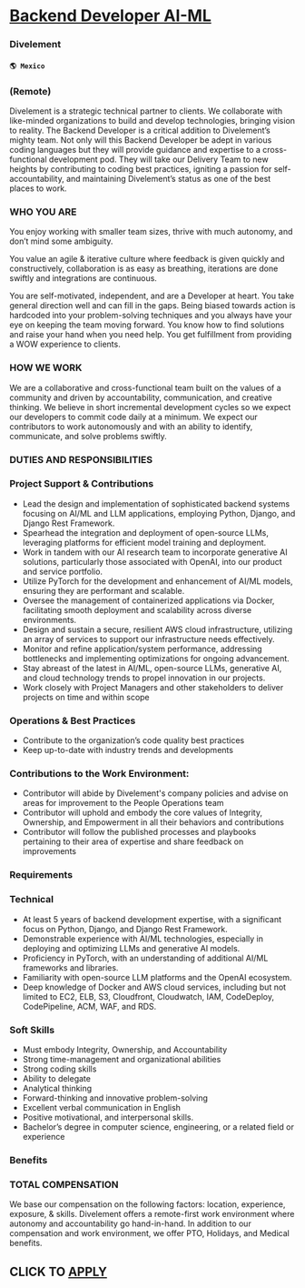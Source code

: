 # [Backend Developer AI-ML](https://www.remotewlb.com/apply/backend-developer-ai-ml)  
### Divelement  
#### `🌎 Mexico`  

### (Remote)

Divelement is a strategic technical partner to clients. We collaborate with like-minded organizations to build and develop technologies, bringing vision to reality. The Backend Developer is a critical addition to Divelement’s mighty team. Not only will this Backend Developer be adept in various coding languages but they will provide guidance and expertise to a cross-functional development pod. They will take our Delivery Team to new heights by contributing to coding best practices, igniting a passion for self-accountability, and maintaining Divelement’s status as one of the best places to work.

### WHO YOU ARE

You enjoy working with smaller team sizes, thrive with much autonomy, and don’t mind some ambiguity.

You value an agile & iterative culture where feedback is given quickly and constructively, collaboration is as easy as breathing, iterations are done swiftly and integrations are continuous.

You are self-motivated, independent, and are a Developer at heart. You take general direction well and can fill in the gaps. Being biased towards action is hardcoded into your problem-solving techniques and you always have your eye on keeping the team moving forward. You know how to find solutions and raise your hand when you need help. You get fulfillment from providing a WOW experience to clients.

### HOW WE WORK

We are a collaborative and cross-functional team built on the values of a community and driven by accountability, communication, and creative thinking. We believe in short incremental development cycles so we expect our developers to commit code daily at a minimum. We expect our contributors to work autonomously and with an ability to identify, communicate, and solve problems swiftly.

### DUTIES AND RESPONSIBILITIES

### Project Support & Contributions

  * Lead the design and implementation of sophisticated backend systems focusing on AI/ML and LLM applications, employing Python, Django, and Django Rest Framework.
  * Spearhead the integration and deployment of open-source LLMs, leveraging platforms for efficient model training and deployment.
  * Work in tandem with our AI research team to incorporate generative AI solutions, particularly those associated with OpenAI, into our product and service portfolio.
  * Utilize PyTorch for the development and enhancement of AI/ML models, ensuring they are performant and scalable.
  * Oversee the management of containerized applications via Docker, facilitating smooth deployment and scalability across diverse environments.
  * Design and sustain a secure, resilient AWS cloud infrastructure, utilizing an array of services to support our infrastructure needs effectively.
  * Monitor and refine application/system performance, addressing bottlenecks and implementing optimizations for ongoing advancement.
  * Stay abreast of the latest in AI/ML, open-source LLMs, generative AI, and cloud technology trends to propel innovation in our projects.
  * Work closely with Project Managers and other stakeholders to deliver projects on time and within scope

### Operations & Best Practices

  * Contribute to the organization’s code quality best practices
  * Keep up-to-date with industry trends and developments  
  

### Contributions to the Work Environment:

  * Contributor will abide by Divelement's company policies and advise on areas for improvement to the People Operations team
  * Contributor will uphold and embody the core values of Integrity, Ownership, and Empowerment in all their behaviors and contributions
  * Contributor will follow the published processes and playbooks pertaining to their area of expertise and share feedback on improvements

### Requirements

### Technical

  * At least 5 years of backend development expertise, with a significant focus on Python, Django, and Django Rest Framework.
  * Demonstrable experience with AI/ML technologies, especially in deploying and optimizing LLMs and generative AI models.
  * Proficiency in PyTorch, with an understanding of additional AI/ML frameworks and libraries.
  * Familiarity with open-source LLM platforms and the OpenAI ecosystem.
  * Deep knowledge of Docker and AWS cloud services, including but not limited to EC2, ELB, S3, Cloudfront, Cloudwatch, IAM, CodeDeploy, CodePipeline, ACM, WAF, and RDS.

### Soft Skills

  * Must embody Integrity, Ownership, and Accountability
  * Strong time-management and organizational abilities
  * Strong coding skills
  * Ability to delegate
  * Analytical thinking
  * Forward-thinking and innovative problem-solving
  * Excellent verbal communication in English
  * Positive motivational, and interpersonal skills.
  * Bachelor’s degree in computer science, engineering, or a related field or experience

### Benefits

### TOTAL COMPENSATION

We base our compensation on the following factors: location, experience, exposure, & skills. Divelement offers a remote-first work environment where autonomy and accountability go hand-in-hand. In addition to our compensation and work environment, we offer PTO, Holidays, and Medical benefits.

  
## CLICK TO [APPLY](https://www.remotewlb.com/apply/backend-developer-ai-ml)


